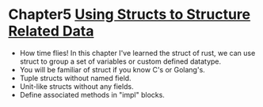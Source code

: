 # Chapter5 [Using Structs to Structure Related Data](https://doc.rust-lang.org/book/ch05-00-structs.html)
- How time flies! In this chapter I've learned the struct of rust, we can use struct to group a set of variables or custom defined datatype.
- You will be familiar of struct if you know C's or Golang's.
- Tuple structs without named field.
- Unit-like structs without any fields.
- Define associated methods in "impl" blocks.

